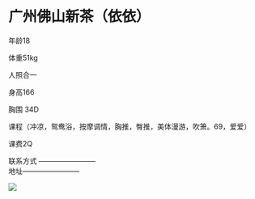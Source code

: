 
# 广州佛山新茶（依依）

年龄18 

体重51kg

 人照合一

 身高166

胸围 34D 

课程（冲凉，鸳鸯浴，按摩调情，胸推，臀推，美体漫游，吹箫。69，爱爱）

课费2Q

联系方式 ————————  
地址————————

<img src="D:\node\blog\source\images\1.png">

